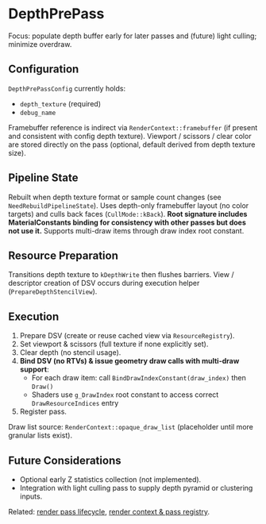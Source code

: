 # DepthPrePass

Focus: populate depth buffer early for later passes and (future) light culling;
minimize overdraw.

## Configuration

`DepthPrePassConfig` currently holds:

* `depth_texture` (required)
* `debug_name`

Framebuffer reference is indirect via `RenderContext::framebuffer` (if present
and consistent with config depth texture). Viewport / scissors / clear color are
stored directly on the pass (optional, default derived from depth texture size).

## Pipeline State

Rebuilt when depth texture format or sample count changes (see
`NeedRebuildPipelineState`). Uses depth-only framebuffer layout (no color
targets) and culls back faces (`CullMode::kBack`). **Root signature includes
MaterialConstants binding for consistency with other passes but does not use it.**
Supports multi-draw items through draw index root constant.

## Resource Preparation

Transitions depth texture to `kDepthWrite` then flushes barriers. View /
descriptor creation of DSV occurs during execution helper
(`PrepareDepthStencilView`).

## Execution

1. Prepare DSV (create or reuse cached view via `ResourceRegistry`).
2. Set viewport & scissors (full texture if none explicitly set).
3. Clear depth (no stencil usage).
4. **Bind DSV (no RTVs) & issue geometry draw calls with multi-draw support**:
   * For each draw item: call `BindDrawIndexConstant(draw_index)` then `Draw()`
   * Shaders use `g_DrawIndex` root constant to access correct `DrawResourceIndices` entry
5. Register pass.

Draw list source: `RenderContext::opaque_draw_list` (placeholder until more
granular lists exist).

## Future Considerations

* Optional early Z statistics collection (not implemented).
* Integration with light culling pass to supply depth pyramid or clustering
  inputs.

Related: [render pass lifecycle](../render_pass_lifecycle.md), [render context &
pass registry](../render_graph.md).

